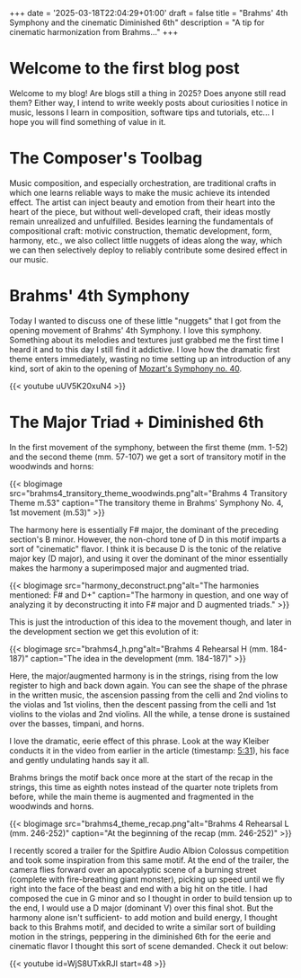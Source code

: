 +++
date = '2025-03-18T22:04:29+01:00'
draft = false
title = "Brahms' 4th Symphony and the cinematic Diminished 6th"
description = "A tip for cinematic harmonization from Brahms..."
+++

# Welcome to the first blog post

Welcome to my blog! Are blogs still a thing in 2025? Does anyone still read them? Either way, I intend to write weekly posts about curiosities I notice in music, lessons I learn in composition, software tips and tutorials, etc... I hope you will find something of value in it.

# The Composer's Toolbag

Music composition, and especially orchestration, are traditional crafts in which one learns reliable ways to make the music achieve its intended effect. The artist can inject beauty and emotion from their heart into the heart of the piece, but without well-developed craft, their ideas mostly remain unrealized and unfulfilled. Besides learning the fundamentals of compositional craft: motivic construction, thematic development, form, harmony, etc., we also collect little nuggets of ideas along the way, which we can then selectively deploy to reliably contribute some desired effect in our music.

# Brahms' 4th Symphony

Today I wanted to discuss one of these little "nuggets" that I got from the opening movement of Brahms' 4th Symphony. I love this symphony. Something about its melodies and textures just grabbed me the first time I heard it and to this day I still find it addictive. I love how the dramatic first theme enters immediately, wasting no time setting up an introduction of any kind, sort of akin to the opening of [Mozart's Symphony no. 40](https://www.youtube.com/watch?v=BJPmYURJk4c).

{{< youtube uUV5K20xuN4 >}}

# The Major Triad + Diminished 6th

In the first movement of the symphony, between the first theme (mm. 1-52) and the second theme (mm. 57-107) we get a sort of transitory motif in the woodwinds and horns:

{{< blogimage src="brahms4_transitory_theme_woodwinds.png"alt="Brahms 4 Transitory Theme m.53" caption="The transitory theme in Brahms' Symphony No. 4, 1st movement (m.53)" >}}

The harmony here is essentially F# major, the dominant of the preceding section's B minor. However, the non-chord tone of D in this motif imparts a sort of "cinematic" flavor. I think it is because D is the tonic of the relative major key (D major), and using it over the dominant of the minor essentially makes the harmony a superimposed major and augmented triad.

{{< blogimage src="harmony_deconstruct.png"alt="The harmonies mentioned: F# and D+" caption="The harmony in question, and one way of analyzing it by deconstructing it into F# major and D augmented triads." >}}

This is just the introduction of this idea to the movement though, and later in the development section we get this evolution of it:

{{< blogimage src="brahms4_h.png"alt="Brahms 4 Rehearsal H (mm. 184-187)" caption="The idea in the development (mm. 184-187)" >}}

Here, the major/augmented harmony is in the strings, rising from the low register to high and back down again. You can see the shape of the phrase in the written music, the ascension passing from the celli and 2nd violins to the violas and 1st violins, then the descent passing from the celli and 1st violins to the violas and 2nd violins. All the while, a tense drone is sustained over the basses, timpani, and horns.

I love the dramatic, eerie effect of this phrase. Look at the way Kleiber conducts it in the video from earlier in the article (timestamp: [5:31](https://youtu.be/uUV5K20xuN4?si=KLi3VblF6jkZTWHa&t=331)), his face and gently undulating hands say it all. 

Brahms brings the motif back once more at the start of the recap in the strings, this time as eighth notes instead of the quarter note triplets from before, while the main theme is augmented and fragmented in the woodwinds and horns.

{{< blogimage src="brahms4_theme_recap.png"alt="Brahms 4 Rehearsal L (mm. 246-252)" caption="At the beginning of the recap (mm. 246-252)" >}}

I recently scored a trailer for the Spitfire Audio Albion Colossus competition and took some inspiration from this same motif. At the end of the trailer, the camera flies forward over an apocalyptic scene of a burning street (complete with fire-breathing giant monster), picking up speed until we fly right into the face of the beast and end with a big hit on the title. I had composed the cue in G minor and so I thought in order to build tension up to the end, I would use a D major (dominant V) over this final shot. But the harmony alone isn't sufficient- to add motion and build energy, I thought back to this Brahms motif, and decided to write a similar sort of building motion in the strings, peppering in the diminished 6th for the eerie and cinematic flavor I thought this sort of scene demanded. Check it out below:

{{< youtube id=WjS8UTxkRJI start=48 >}}